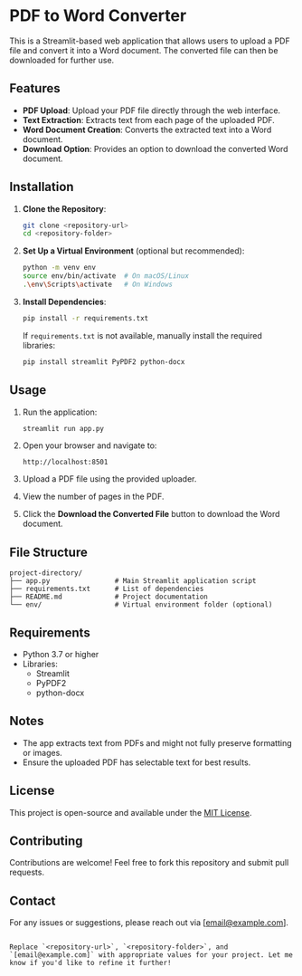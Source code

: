 
# PDF to Word Converter

This is a Streamlit-based web application that allows users to upload a PDF file and convert it into a Word document. The converted file can then be downloaded for further use.

## Features

- **PDF Upload**: Upload your PDF file directly through the web interface.
- **Text Extraction**: Extracts text from each page of the uploaded PDF.
- **Word Document Creation**: Converts the extracted text into a Word document.
- **Download Option**: Provides an option to download the converted Word document.

## Installation

1. **Clone the Repository**:
   ```bash
   git clone <repository-url>
   cd <repository-folder>
   ```

2. **Set Up a Virtual Environment** (optional but recommended):
   ```bash
   python -m venv env
   source env/bin/activate  # On macOS/Linux
   .\env\Scripts\activate   # On Windows
   ```

3. **Install Dependencies**:
   ```bash
   pip install -r requirements.txt
   ```

   If `requirements.txt` is not available, manually install the required libraries:
   ```bash
   pip install streamlit PyPDF2 python-docx
   ```

## Usage

1. Run the application:
   ```bash
   streamlit run app.py
   ```

2. Open your browser and navigate to:
   ```
   http://localhost:8501
   ```

3. Upload a PDF file using the provided uploader.

4. View the number of pages in the PDF.

5. Click the **Download the Converted File** button to download the Word document.

## File Structure

```
project-directory/
├── app.py                # Main Streamlit application script
├── requirements.txt      # List of dependencies
├── README.md             # Project documentation
└── env/                  # Virtual environment folder (optional)
```

## Requirements

- Python 3.7 or higher
- Libraries:
  - Streamlit
  - PyPDF2
  - python-docx

## Notes

- The app extracts text from PDFs and might not fully preserve formatting or images.
- Ensure the uploaded PDF has selectable text for best results.

## License

This project is open-source and available under the [MIT License](LICENSE).

## Contributing

Contributions are welcome! Feel free to fork this repository and submit pull requests.

## Contact

For any issues or suggestions, please reach out via [email@example.com].
```

Replace `<repository-url>`, `<repository-folder>`, and `[email@example.com]` with appropriate values for your project. Let me know if you'd like to refine it further!
